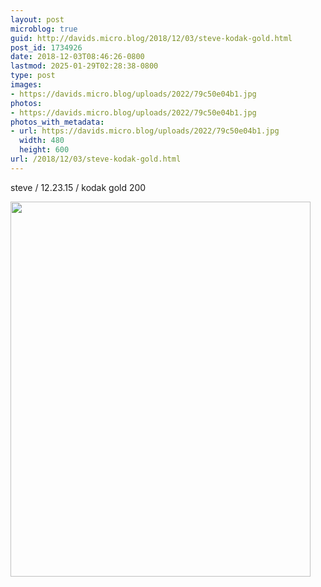 ```yaml
---
layout: post
microblog: true
guid: http://davids.micro.blog/2018/12/03/steve-kodak-gold.html
post_id: 1734926
date: 2018-12-03T08:46:26-0800
lastmod: 2025-01-29T02:28:38-0800
type: post
images:
- https://davids.micro.blog/uploads/2022/79c50e04b1.jpg
photos:
- https://davids.micro.blog/uploads/2022/79c50e04b1.jpg
photos_with_metadata:
- url: https://davids.micro.blog/uploads/2022/79c50e04b1.jpg
  width: 480
  height: 600
url: /2018/12/03/steve-kodak-gold.html
---
```

steve / 12.23.15 / kodak gold 200

<img src="/uploads/2022/79c50e04b1.jpg" width="480" height="600" alt="">
